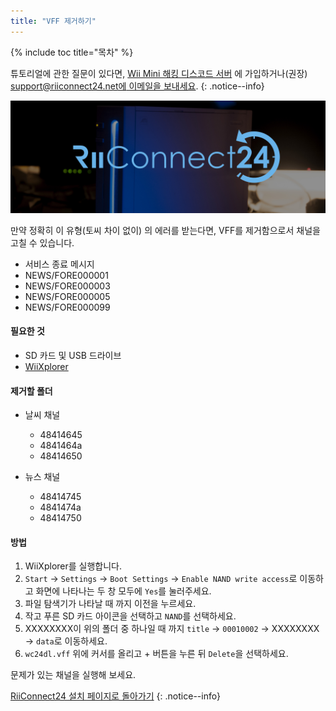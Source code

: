 ```yaml
---
title: "VFF 제거하기"
---
```


{% include toc title="목차" %}

튜토리얼에 관한 질문이 있다면, [Wii Mini 해킹 디스코드 서버](https://discord.gg/rc24) 에 가입하거나(권장) [support@riiconnect24.net에 이메일을 보내세요](mailto:support@riiconnect24.net).
{: .notice--info}

![RiiConnect24 로고](/images/WiiRC24Logo.jpg)

만약 정확히 이 유형(토씨 차이 없이) 의 에러를 받는다면, VFF를 제거함으로서 채널을 고칠 수 있습니다.

+ 서비스 종료 메시지
+ NEWS/FORE000001
+ NEWS/FORE000003
+ NEWS/FORE000005
+ NEWS/FORE000099

#### 필요한 것
* SD 카드 및 USB 드라이브
* [WiiXplorer](https://sourceforge.net/projects/wiixplorer/files/latest/download)

#### 제거할 폴더

+ 날씨 채널
  + 48414645
  + 4841464a
  + 48414650

+ 뉴스 채널
  + 48414745
  + 4841474a
  + 48414750

#### 방법

1. WiiXplorer를 실행합니다.
2. `Start` -> `Settings` -> `Boot Settings` -> `Enable NAND write access`로 이동하고 화면에 나타나는 두 창 모두에 `Yes`를 눌러주세요.
3. 파일 탐색기가 나타날 때 까지 이전을 누르세요.
4. 작고 푸른 SD 카드 아이콘을 선택하고 `NAND`를 선택하세요.
5. XXXXXXXX이 위의 폴더 중 하나일 때 까지 `title` -> `00010002` -> XXXXXXXX -> `data`로 이동하세요.
6. `wc24dl.vff` 위에 커서를 올리고 + 버튼을 누른 뒤 `Delete`을 선택하세요.

문제가 있는 채널을 실행해 보세요.

[RiiConnect24 설치 페이지로 돌아가기](riiconnect24)
{: .notice--info}
